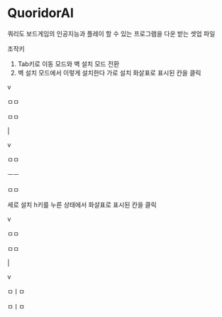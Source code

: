 # QuoridorAI
쿼리도 보드게임의 인공지능과 플레이 할 수 있는 프로그램을 다운 받는 셋업 파일

조작키
1. Tab키로 이동 모드와 벽 설치 모드 전환
2. 벽 설치 모드에서 이렇게 설치한다
가로 설치 화살표로 표시된 칸을 클릭

v

ㅁㅁ

ㅁㅁ

|

v

ㅁㅁ

ㅡㅡ

ㅁㅁ

세로 설치 h키를 누른 상태에서 화살표로 표시된 칸을 클릭

v

ㅁㅁ

ㅁㅁ

|

v

ㅁㅣㅁ

ㅁㅣㅁ
